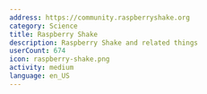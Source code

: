 ```yaml
---
address: https://community.raspberryshake.org
category: Science
title: Raspberry Shake
description: Raspberry Shake and related things
userCount: 674
icon: raspberry-shake.png
activity: medium
language: en_US
---
```

